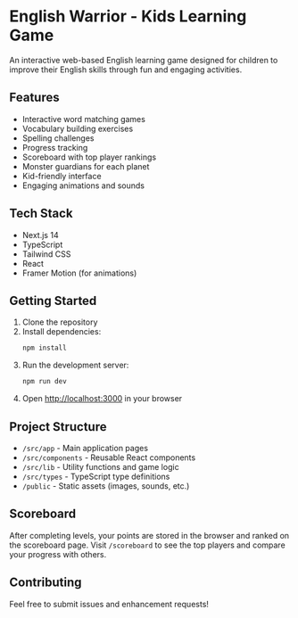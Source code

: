# English Warrior - Kids Learning Game

An interactive web-based English learning game designed for children to improve their English skills through fun and engaging activities.

## Features

- Interactive word matching games
- Vocabulary building exercises
- Spelling challenges
- Progress tracking
- Scoreboard with top player rankings
- Monster guardians for each planet
- Kid-friendly interface
- Engaging animations and sounds

## Tech Stack

- Next.js 14
- TypeScript
- Tailwind CSS
- React
- Framer Motion (for animations)

## Getting Started

1. Clone the repository
2. Install dependencies:
   ```bash
   npm install
   ```
3. Run the development server:
   ```bash
   npm run dev
   ```
4. Open [http://localhost:3000](http://localhost:3000) in your browser

## Project Structure

- `/src/app` - Main application pages
- `/src/components` - Reusable React components
- `/src/lib` - Utility functions and game logic
- `/src/types` - TypeScript type definitions
- `/public` - Static assets (images, sounds, etc.)

## Scoreboard

After completing levels, your points are stored in the browser and ranked on the
scoreboard page. Visit `/scoreboard` to see the top players and compare your
progress with others.

## Contributing

Feel free to submit issues and enhancement requests!
